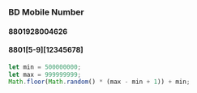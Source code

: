 ### BD Mobile Number
#### 8801928004626
#### 8801[5-9][12345678]
```javascript
let min = 500000000;
let max = 999999999;
Math.floor(Math.random() * (max - min + 1)) + min;
```
